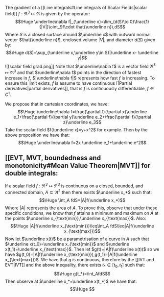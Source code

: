 
The gradient of a [[Line integrals#Line integrals of Scalar Fields|scalar field]] $f:\Re^3\mapsto\Re$ is given by the operator:$$\Huge \underline\nabla f|_{\underline x}=\lim_{d(S)\to 0}\frac{1}{|V|}\oint_Sf\cdot \hat{\underline n}\,dS$$Where $S$ is a closed surface around $\underline x$ with outward normal vector $\hat{\underline n}$, enclosed volume $|V|$, and diameter $d(S)$ given by:$$\Huge d(S)=\sup_{\underline x,\underline y\in S}|\underline x- \underline y|$$![[scalar field grad.png]]
Note that $\underline\nabla f$ is a vector field $\Re^3\mapsto\Re^3$ and that $\underline\nabla f$ points in the direction of fastest increase in $f$, $|\underline\nabla f|$ represents how fast $f$ is increasing. To ensure this limit exists, $f$ is assume to have continuous [[Partial derivatives|partial derivatives]], that is $f$ is continuously differentiable, $f\in C^1$.

We propose that in cartesian coordinates, we have:$$\Huge \underline\nabla f=\frac{\partial f}{\partial x}\underline e_1+\frac{\partial f}{\partial y}\underline e_2+\frac{\partial f}{\partial z}\underline e_3$$Take the scalar field $f(\underline x)=y+x^2$ for example. Then by the above proposition we have that:$$\Huge \underline\nabla f=2x \underline e_1+\underline e^2$$

## [[EVT, MVT, boundedness and monotonicity#Mean Value Theorem|MVT]] for double integrals:

If a scalar field $f:\Re^3\mapsto\Re^3$ is continuous on a closed, bounded, and connected domain, $A\subseteq\Re^2$ then there exists $\underline x_*$ such that:$$\Huge \int_A fdS=|A|f(\underline x_*)$$Where $|A|$ represents the area of $A$. To prove this, observe that under these specific conditions, we know that $f$ attains a minimum and maximum on $A$ at the points $\underline x_{\text{min}},\underline x_{\text{max}}$. Also:$$\Huge |A|f(\underline x_{\text{min}})\leq\int_A fdS\leq|A|f(\underline x_{\text{max}})$$Now let $\underline x(t)$ be a parametrisation of a curve in $A$ such that $\underline x(t_0)=\underline x_{\text{min}}$ and $\underline x(t_1)=\underline x_{\text{max}}$. Then let $g(t)=|A|f(\underline x(t))$ so we have $g(t_0)=|A|f(\underline x_{\text{min}}),g(t_1)=|A|f(\underline x_{\text{max}})$. We have that $g$ is continuous, therefore by the [[IVT and EVT|IVT]] and the above inequality, there exists $t_*\in[t_0,t_1]$ such that:$$\Huge g(t_*)=\int_AfdS$$Then observe at $\underline x_*=\underline x(t_*)$ we have that:$$\Huge $$